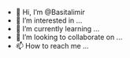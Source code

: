 - 👋 Hi, I’m @Basitalimir
- 👀 I’m interested in ...
- 🌱 I’m currently learning ...
- 💞️ I’m looking to collaborate on ...
- 📫 How to reach me ...

<!---
Basitalimir/Basitalimir is a ✨ special ✨ repository because its `README.md` (this file) appears on your GitHub profile.
You can click the Preview link to take a look at your changes.
--->
